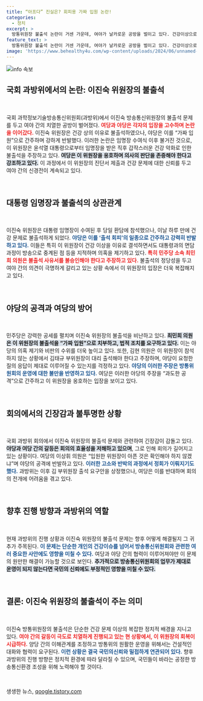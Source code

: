 ```yaml
---
title: “아프다” 진실은? 회피용 가짜 입원 논란!
categories:
  - 정치
excerpt: >
  방통위원장 불출석 논란이 거센 가운데, 여야가 날카로운 공방을 벌이고 있다. 건강이상으로 참석하지 않은 이진숙 위원장의 증명서 진위를 두고 야당은 가짜 입원이라며 공격하고, 여당은 의료적 판단을 존중해야 한다고 반박한다. 과연 진실은 무엇일까? 클릭해 확인해보세요!
feature_text: >
  방통위원장 불출석 논란이 거센 가운데, 여야가 날카로운 공방을 벌이고 있다. 건강이상으로 참석하지 않은 이진숙 위원장의 증명서 진위를 두고 야당은 가짜 입원이라며 공격하고, 여당은 의료적 판단을 존중해야 한다고 반박한다. 과연 진실은 무엇일까? 클릭해 확인해보세요!
image: 'https://www.behealthy4u.com/wp-content/uploads/2024/06/unnamed-file.png'
---
```


<p><img src="https://www.behealthy4u.com/wp-content/uploads/2024/06/unnamed-file.png" alt="info 속보" /></p>

<h2 data-ke-size="size26">국회 과방위에서의 논란: 이진숙 위원장의 불출석</h2>

<p data-ke-size="size16">&nbsp;</p>

<p>국회 과학정보기술방송통신위원회(과방위)에서 이진숙 방송통신위원장의 불출석 문제를 두고 여야 간의 치열한 공방이 벌어졌다. <b><span style="color: #ee2323;">여당과 야당은 각자의 입장을 고수하며 논란을 이어갔다.</span></b> 이진숙 위원장은 건강 상의 이유로 불출석하였으나, 야당은 이를 “가짜 입원”으로 간주하며 강하게 반발했다. 이러한 논란은 임명장 수여식 이후 불거진 것으로, 이 위원장은 윤석열 대통령으로부터 임명장을 받은 직후 갑작스러운 건강 악화로 인한 불출석을 주장하고 있다. <b><span style="background-color: #21538527;">여당은 이 위원장을 옹호하며 의사의 판단을 존중해야 한다고 강조하고 있다.</span></b> 이 과정에서 이 위원장의 진단서 제출과 건강 문제에 대한 신뢰를 두고 여야 간의 신경전이 계속되고 있다.</p>

<p data-ke-size="size16">&nbsp;</p>

<h2 data-ke-size="size26">대통령 임명장과 불출석의 상관관계</h2>

<p data-ke-size="size16">&nbsp;</p>

<p>이진숙 위원장은 대통령 임명장이 수여된 후 당일 환담에 참석했으나, 이날 하루 만에 건강 문제로 불출석하게 되었다. <b><span style="color: #1a5490;">야당은 이를 ‘출석 회피’의 일종으로 간주하고 강력히 반발하고 있다.</span></b> 이들은 특히 이 위원장이 건강 이상을 이유로 결석하면서도 대통령과의 면담 과정이 방송으로 중계된 점 등을 지적하며 의혹을 제기하고 있다. <b><span style="color: #ee2323;">특히 민주당 소속 최민희 의원은 불출석 사유서를 불승인해야 한다고 주장하고 있다.</span></b> 불출석의 정당성을 두고 여야 간의 의견이 극명하게 갈리고 있는 상황 속에서 이 위원장의 입장은 더욱 복잡해지고 있다.</p>

<p data-ke-size="size16">&nbsp;</p>

<h2 data-ke-size="size26">야당의 공격과 여당의 방어</h2>

<p data-ke-size="size16">&nbsp;</p>

<p>민주당은 강력한 공세를 펼치며 이진숙 위원장의 불출석을 비난하고 있다. <b><span style="background-color: #21538527;">최민희 의원은 이 위원장의 불출석을 “가짜 입원”으로 치부하고, 법적 조치를 요구하고 있다.</span></b> 이는 야당의 의혹 제기와 비판의 수위를 더욱 높이고 있다. 또한, 김현 의원은 이 위원장이 참석하지 않는 상황에서 김태규 부위원장이 대리 출석해야 한다고 주장하며, 야당이 요청한 질의 응답이 제대로 이루어질 수 있는지를 걱정하고 있다. <b><span style="color: #1a5490;">야당의 이러한 주장은 방통위원회의 운영에 대한 불만을 반영하고 있다.</span></b> 여당은 이러한 야당의 주장을 “과도한 공격”으로 간주하고 이 위원장을 옹호하는 입장을 보이고 있다.</p>

<p data-ke-size="size16">&nbsp;</p>

<h2 data-ke-size="size26">회의에서의 긴장감과 불투명한 상황</h2>

<p data-ke-size="size16">&nbsp;</p>

<p>국회 과방위 회의에서 이진숙 위원장의 불출석 문제와 관련하여 긴장감이 감돌고 있다. <b><span style="background-color: #21538527;">야당과 여당 간의 갈등은 회의의 효율성을 저해하고 있으며</span></b>, 그로 인해 회의가 길어지고 있는 상황이다. 여당의 이상휘 의원은 “입원한 위원장이 아픈 것은 확인해야 하지 않겠냐”며 야당의 공격에 반발하고 있다. <b><span style="color: #1a5490;">이러한 고소와 반박의 과정에서 정회가 이뤄지기도 했다.</span></b> 과방위는 이후 김 부위원장 출석 요구안을 상정했으나, 여당은 이를 반대하며 회의의 전개에 어려움을 겪고 있다.</p>

<p data-ke-size="size16">&nbsp;</p>

<h2 data-ke-size="size26">향후 진행 방향과 과방위의 역할</h2>

<p data-ke-size="size16">&nbsp;</p>

<p>현재 과방위의 진행 상황과 이진숙 위원장의 불출석 문제는 향후 어떻게 해결될지 그 귀추가 주목된다. <b><span style="color: #1a5490;">이 문제는 단순한 개인의 건강이슈를 넘어서 방송통신위원회와 관련한 여러 중요한 사안에도 영향을 미칠 수 있다.</span></b> 여당과 야당 간의 협력이 이루어져야만 이 문제의 원만한 해결이 가능할 것으로 보인다. <b><span style="background-color: #21538527;">추가적으로 방송통신위원회의 업무가 제대로 운영이 되지 않는다면 국민의 신뢰에도 부정적인 영향을 미칠 수 있다.</span></b></p>

<p data-ke-size="size16">&nbsp;</p>

<h2 data-ke-size="size26">결론: 이진숙 위원장의 불출석이 주는 의미</h2>

<p data-ke-size="size16">&nbsp;</p>

<p>이진숙 방통위원장의 불출석은 단순한 건강 문제 이상의 복잡한 정치적 배경을 지니고 있다. <b><span style="color: #ee2323;">여야 간의 갈등이 극도로 치열하게 진행되고 있는 현 상황에서, 이 위원장의 회복이 시급하다.</span></b> 양당 간의 이해관계를 조정하고 방통위의 원활한 운영을 위해서는 건설적인 대화와 협력이 요구된다. <b><span style="color: #1a5490;">이런 상황은 결국 국민의신뢰와 밀접하게 연관되어 있다.</span></b> 향후 과방위의 진행 방향은 정치적 환경에 따라 달라질 수 있으며, 국민들이 바라는 공정한 방송통신환경 조성을 위해 노력해야 할 것이다. </p>

<p data-ke-size="size16">&nbsp;</p>
생생한 뉴스, <a href="https://qoogle.tistory.com" rel="dofollow">qoogle.tistory.com</a>


